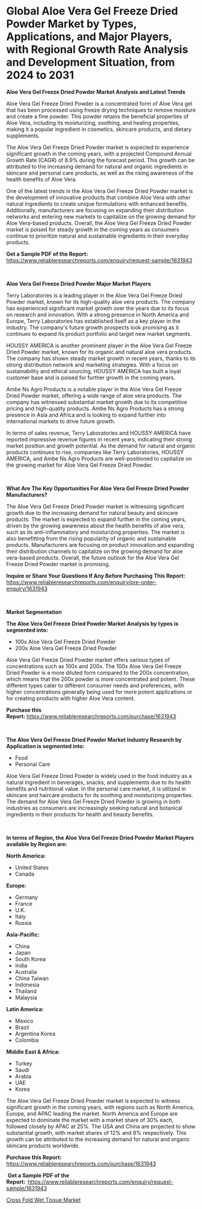 <p><h1>Global Aloe Vera Gel Freeze Dried Powder Market by Types, Applications, and Major Players, with Regional Growth Rate Analysis and Development Situation, from 2024 to 2031</h1></p><p><strong>Aloe Vera Gel Freeze Dried Powder Market Analysis and Latest Trends</strong></p>
<p><p>Aloe Vera Gel Freeze Dried Powder is a concentrated form of Aloe Vera gel that has been processed using freeze drying techniques to remove moisture and create a fine powder. This powder retains the beneficial properties of Aloe Vera, including its moisturizing, soothing, and healing properties, making it a popular ingredient in cosmetics, skincare products, and dietary supplements.</p><p>The Aloe Vera Gel Freeze Dried Powder market is expected to experience significant growth in the coming years, with a projected Compound Annual Growth Rate (CAGR) of 8.9% during the forecast period. This growth can be attributed to the increasing demand for natural and organic ingredients in skincare and personal care products, as well as the rising awareness of the health benefits of Aloe Vera.</p><p>One of the latest trends in the Aloe Vera Gel Freeze Dried Powder market is the development of innovative products that combine Aloe Vera with other natural ingredients to create unique formulations with enhanced benefits. Additionally, manufacturers are focusing on expanding their distribution networks and entering new markets to capitalize on the growing demand for Aloe Vera-based products. Overall, the Aloe Vera Gel Freeze Dried Powder market is poised for steady growth in the coming years as consumers continue to prioritize natural and sustainable ingredients in their everyday products.</p></p>
<p><strong>Get a Sample PDF of the Report:&nbsp;</strong> <a href="https://www.reliableresearchreports.com/enquiry/request-sample/1631943">https://www.reliableresearchreports.com/enquiry/request-sample/1631943</a></p>
<p>&nbsp;</p>
<p><strong>Aloe Vera Gel Freeze Dried Powder Major Market Players</strong></p>
<p><p>Terry Laboratories is a leading player in the Aloe Vera Gel Freeze Dried Powder market, known for its high-quality aloe vera products. The company has experienced significant market growth over the years due to its focus on research and innovation. With a strong presence in North America and Europe, Terry Laboratories has established itself as a key player in the industry. The company's future growth prospects look promising as it continues to expand its product portfolio and target new market segments.</p><p>HOUSSY AMERICA is another prominent player in the Aloe Vera Gel Freeze Dried Powder market, known for its organic and natural aloe vera products. The company has shown steady market growth in recent years, thanks to its strong distribution network and marketing strategies. With a focus on sustainability and ethical sourcing, HOUSSY AMERICA has built a loyal customer base and is poised for further growth in the coming years.</p><p>Ambe Ns Agro Products is a notable player in the Aloe Vera Gel Freeze Dried Powder market, offering a wide range of aloe vera products. The company has witnessed substantial market growth due to its competitive pricing and high-quality products. Ambe Ns Agro Products has a strong presence in Asia and Africa and is looking to expand further into international markets to drive future growth.</p><p>In terms of sales revenue, Terry Laboratories and HOUSSY AMERICA have reported impressive revenue figures in recent years, indicating their strong market position and growth potential. As the demand for natural and organic products continues to rise, companies like Terry Laboratories, HOUSSY AMERICA, and Ambe Ns Agro Products are well-positioned to capitalize on the growing market for Aloe Vera Gel Freeze Dried Powder.</p></p>
<p>&nbsp;</p>
<p><strong>What Are The Key Opportunities For Aloe Vera Gel Freeze Dried Powder Manufacturers?</strong></p>
<p><p>The Aloe Vera Gel Freeze Dried Powder market is witnessing significant growth due to the increasing demand for natural beauty and skincare products. The market is expected to expand further in the coming years, driven by the growing awareness about the health benefits of aloe vera, such as its anti-inflammatory and moisturizing properties. The market is also benefitting from the rising popularity of organic and sustainable products. Manufacturers are focusing on product innovation and expanding their distribution channels to capitalize on the growing demand for aloe vera-based products. Overall, the future outlook for the Aloe Vera Gel Freeze Dried Powder market is promising.</p></p>
<p><strong>Inquire or Share Your Questions If Any Before Purchasing This Report:</strong> <a href="https://www.reliableresearchreports.com/enquiry/pre-order-enquiry/1631943">https://www.reliableresearchreports.com/enquiry/pre-order-enquiry/1631943</a></p>
<p>&nbsp;</p>
<p><strong>Market Segmentation</strong></p>
<p><strong>The Aloe Vera Gel Freeze Dried Powder Market Analysis by types is segmented into:</strong></p>
<p><ul><li>100x Aloe Vera Gel Freeze Dried Powder</li><li>200x Aloe Vera Gel Freeze Dried Powder</li></ul></p>
<p><p>Aloe Vera Gel Freeze Dried Powder market offers various types of concentrations such as 100x and 200x. The 100x Aloe Vera Gel Freeze Dried Powder is a more diluted form compared to the 200x concentration, which means that the 200x powder is more concentrated and potent. These different types cater to different consumer needs and preferences, with higher concentrations generally being used for more potent applications or for creating products with higher Aloe Vera content.</p></p>
<p><strong>Purchase this Report:&nbsp;</strong><a href="https://www.reliableresearchreports.com/purchase/1631943">https://www.reliableresearchreports.com/purchase/1631943</a></p>
<p>&nbsp;</p>
<p><strong>The Aloe Vera Gel Freeze Dried Powder Market Industry Research by Application is segmented into:</strong></p>
<p><ul><li>Food</li><li>Personal Care</li></ul></p>
<p><p>Aloe Vera Gel Freeze Dried Powder is widely used in the food industry as a natural ingredient in beverages, snacks, and supplements due to its health benefits and nutritional value. In the personal care market, it is utilized in skincare and haircare products for its soothing and moisturizing properties. The demand for Aloe Vera Gel Freeze Dried Powder is growing in both industries as consumers are increasingly seeking natural and botanical ingredients in their products for health and beauty benefits.</p></p>
<p>&nbsp;</p>
<p><strong>In terms of Region, the Aloe Vera Gel Freeze Dried Powder Market Players available by Region are:</strong></p>
<p>
    <p> <strong> North America: </strong>
        <ul>
            <li>United States</li>
            <li>Canada</li>
        </ul>
        </p> 
    <p> <strong> Europe: </strong>
        <ul>
            <li>Germany</li>
            <li>France</li>
            <li>U.K.</li>
            <li>Italy</li>
            <li>Russia</li>
        </ul>
        </p> 
    <p> <strong> Asia-Pacific: </strong>
        <ul>
            <li>China</li>
            <li>Japan</li>
            <li>South Korea</li>
            <li>India</li>
            <li>Australia</li>
            <li>China Taiwan</li>
            <li>Indonesia</li>
            <li>Thailand</li>
            <li>Malaysia</li>
        </ul>
        </p> 
    <p> <strong> Latin America: </strong>
        <ul>
            <li>Mexico</li>
            <li>Brazil</li>
            <li>Argentina Korea</li>
            <li>Colombia</li>
        </ul>
        </p> 
    <p> <strong> Middle East & Africa: </strong>
        <ul>
            <li>Turkey</li>
            <li>Saudi</li>
            <li>Arabia</li>
            <li>UAE</li>
            <li>Korea</li>
        </ul>
    </p>
    </p>
<p><p>The Aloe Vera Gel Freeze Dried Powder market is expected to witness significant growth in the coming years, with regions such as North America, Europe, and APAC leading the market. North America and Europe are expected to dominate the market with a market share of 30% each, followed closely by APAC at 25%. The USA and China are projected to show substantial growth, with market shares of 12% and 8% respectively. This growth can be attributed to the increasing demand for natural and organic skincare products worldwide.</p></p>
<p><strong>Purchase this Report: </strong><a href="https://www.reliableresearchreports.com/purchase/1631943">https://www.reliableresearchreports.com/purchase/1631943</a></p>
<p>&nbsp;<strong>Get a Sample PDF of the Report:&nbsp;&nbsp;</strong><a href="https://www.reliableresearchreports.com/enquiry/request-sample/1631943">https://www.reliableresearchreports.com/enquiry/request-sample/1631943</a></p>
<p><strong></strong></p>
<p><p><a href="https://fearless-okapi-6c8.notion.site/Cross-Fold-Wet-Tissue-Market-Dynamics-2024-2031-Also-about-Its-Market-Trends-Projections-and-Oppo-fec9131c034b4c6c9baddf60ede2efdc">Cross Fold Wet Tissue Market</a></p></p>